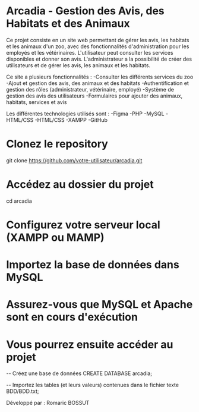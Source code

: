 # Arcadia - Gestion des Avis, des Habitats et des Animaux

Ce projet consiste en un site web permettant de gérer les avis, les habitats et les animaux d'un zoo, avec des fonctionnalités d'administration pour les employés et les vétérinaires. L'utilisateur peut consulter les services disponibles et donner son avis. L'administrateur a la possibilité de créer des utilisateurs et de gérer les avis, les animaux et les habitats.

Ce site a plusieurs fonctionnalités :
-Consulter les différents services du zoo
-Ajout et gestion des avis, des animaux et des habitats
-Authentification et gestion des rôles (administrateur, vétérinaire, employé)
-Système de gestion des avis des utilisateurs
-Formulaires pour ajouter des animaux, habitats, services et avis

Les différentes technologies utilisés sont :
-Figma
-PHP
-MySQL
-HTML/CSS
-HTML/CSS
-XAMPP
-GitHub

# Clonez le repository
git clone https://github.com/votre-utilisateur/arcadia.git

# Accédez au dossier du projet
cd arcadia

# Configurez votre serveur local (XAMPP ou MAMP)
# Importez la base de données dans MySQL
# Assurez-vous que MySQL et Apache sont en cours d'exécution

# Vous pourrez ensuite accéder au projet

-- Créez une base de données
CREATE DATABASE arcadia;

-- Importez les tables (et leurs valeurs) contenues dans le fichier texte
BDD/BDD.txt;

Développé par : Romaric BOSSUT